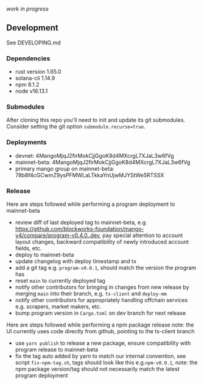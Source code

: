 _work in progress_

## Development

See DEVELOPING.md

### Dependencies

- rust version 1.65.0
- solana-cli 1.14.9
- npm 8.1.2
- node v16.13.1

### Submodules

After cloning this repo you'll need to init and update its git submodules.
Consider setting the git option `submodule.recurse=true`.

### Deployments

- devnet: 4MangoMjqJ2firMokCjjGgoK8d4MXcrgL7XJaL3w6fVg
- mainnet-beta: 4MangoMjqJ2firMokCjjGgoK8d4MXcrgL7XJaL3w6fVg
- primary mango group on mainnet-beta: 78b8f4cGCwmZ9ysPFMWLaLTkkaYnUjwMJYStWe5RTSSX

### Release

Here are steps followed while performing a program deployment to mainnet-beta

- review diff of last deployed tag to mainnet-beta, e.g. https://github.com/blockworks-foundation/mango-v4/compare/program-v0.4.0..dev, pay special attention to account layout changes, backward compatibility of newly introduced account fields, etc.
- deploy to mainnet-beta
- update changelog with deploy timestamp and tx
- add a git tag e.g. `program-v0.0.1`, should match the version the program has
- reset `main` to currently deployed tag
- notify other contributors for bringing in changes from new release by merging `main` into their branch, e.g. `ts-client` and `deploy-mm`
- notify other contributors for appropriately handling offchain services e.g. scrapers, market makers, etc.
- bump program version in `Cargo.toml` on dev branch for next release

Here are steps followed while performing a npm package release
note: the UI currently uses code directly from github, pointing to the ts-client branch

- use `yarn publish` to release a new package, ensure compatibility with program release to mainnet-beta
- fix the tag auto added by yarn to match our internal convention, see script `fix-npm-tag.sh`, tags should look like this e.g.`npm-v0.0.1`, note: the npm package version/tag should not necessarily match the latest program deployment
